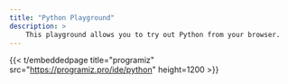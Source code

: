 ```yaml
---
title: "Python Playground"
description: >
    This playground allows you to try out Python from your browser.
---
```


{{< t/embeddedpage title="programiz" src="https://programiz.pro/ide/python" height=1200 >}}
